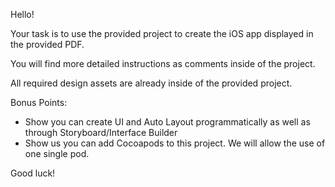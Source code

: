 Hello!

Your task is to use the provided project to create the iOS app displayed in the provided PDF.

You will find more detailed instructions as comments inside of the project.

All required design assets are already inside of the provided project.

Bonus Points:
- Show you can create UI and Auto Layout programmatically as well as through Storyboard/Interface Builder
- Show us you can add Cocoapods to this project. We will allow the use of one single pod.

Good luck!